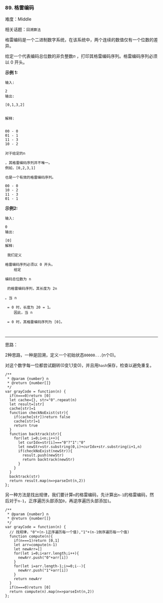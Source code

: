 ### 89. 格雷编码

难度：Middle

相关话题：`回溯算法`

格雷编码是一个二进制数字系统，在该系统中，两个连续的数值仅有一个位数的差异。



给定一个代表编码总位数的非负整数*n* ，打印其格雷编码序列。格雷编码序列必须以 0 开头。



**示例 1:** 





```
输入:

2
输出:

[0,1,3,2]


解释:


00 - 0
01 - 1
11 - 3
10 - 2

对于给定的n

，其格雷编码序列并不唯一。
例如，[0,2,3,1]

也是一个有效的格雷编码序列。

00 - 0
10 - 2
11 - 3
01 - 1
```


**示例2:** 





```
输入:

0
输出:

[0]
解释:

 我们定义

格雷编码序列必须以 0 开头。
    给定

编码总位数为 n

 的格雷编码序列，其长度为 2n

。当 n

 = 0 时，长度为 20 = 1。
    因此，当 n

 = 0 时，其格雷编码序列为 [0]。



```



-----

思路：

2种思路，一种是回溯，定义一个初始状态`00000...`(n个0)。

对这个数字每一位都尝试翻转(0变1,1变0)，并且用`hash`保存，检查以避免重复。

```
/**
 * @param {number} n
 * @return {number[]}
 */
var grayCode = function(n) {
  if(n===0)return [0]
  let cache={}, str="0".repeat(n)
  let result=[str]
  cache[str]=1
  function checkNoExist(str){
    if(cache[str])return false
    cache[str]=1
    return true
  }
  function backtrack(str){
    for(let i=0;i<n;i++){
      let curIdx=str[i]==="0"?"1":"0"
      let newStr=str.substring(0,i)+curIdx+str.substring(i+1,n)
      if(checkNoExist(newStr)){
        result.push(newStr)
        return backtrack(newStr)
      }
    }
  }
  backtrack(str)
  return result.map(n=>parseInt(n,2))
};
```

另一种方法是找出规律，我们要计算`n`的格雷编码，先计算出`n-1`的格雷编码，然后对于`n-1`，正序遍历头部添加`0`，再逆序遍历头部添加`1`。



```
/**
 * @param {number} n
 * @return {number[]}
 */
var grayCode = function(n) {
  // 找规律，"0"+(n-1正序遍历每一个值),"1"+(n-1倒序遍历每一个值)
  function compute(n){
    if(n===1)return [0,1]
    let arr=compute(n-1)
    let newArr=[]
    for(let i=0;i<arr.length;i++){
      newArr.push("0"+arr[i])
    }
    for(let i=arr.length-1;i>=0;i--){
      newArr.push("1"+arr[i])
    }
    return newArr
  }
  if(n===0)return [0]
  return compute(n).map(n=>parseInt(n,2))
};



```


